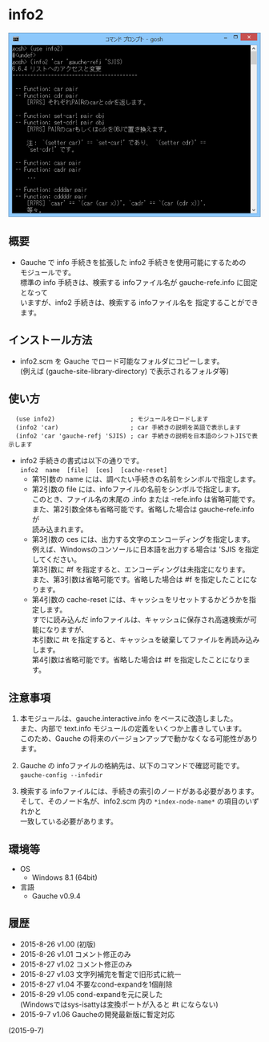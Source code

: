 # info2

![image](image.png)

## 概要
- Gauche で info 手続きを拡張した info2 手続きを使用可能にするための  
  モジュールです。  
  標準の info 手続きは、検索する infoファイル名が gauche-refe.info に固定となって  
  いますが、info2 手続きは、検索する infoファイル名を 指定することができます。


## インストール方法
- info2.scm を Gauche でロード可能なフォルダにコピーします。  
  (例えば (gauche-site-library-directory) で表示されるフォルダ等)


## 使い方
```
  (use info2)                     ; モジュールをロードします
  (info2 'car)                    ; car 手続きの説明を英語で表示します
  (info2 'car 'gauche-refj 'SJIS) ; car 手続きの説明を日本語のシフトJISで表示します
```
- info2 手続きの書式は以下の通りです。  
  `info2  name  [file]  [ces]  [cache-reset]`
  - 第1引数の name には、調べたい手続きの名前をシンボルで指定します。
  - 第2引数の file には、infoファイルの名前をシンボルで指定します。  
    このとき、ファイル名の末尾の .info または -refe.info は省略可能です。  
    また、第2引数全体も省略可能です。省略した場合は gauche-refe.info が  
    読み込まれます。
  - 第3引数の ces には、出力する文字のエンコーディングを指定します。  
    例えば、Windowsのコンソールに日本語を出力する場合は 'SJIS を指定してください。  
    第3引数に #f を指定すると、エンコーディングは未指定になります。  
    また、第3引数は省略可能です。省略した場合は #f を指定したことになります。
  - 第4引数の cache-reset には、キャッシュをリセットするかどうかを指定します。  
    すでに読み込んだ infoファイルは、キャッシュに保存され高速検索が可能になりますが、  
    本引数に #t を指定すると、キャッシュを破棄してファイルを再読み込みします。  
    第4引数は省略可能です。省略した場合は #f を指定したことになります。


## 注意事項
1. 本モジュールは、gauche.interactive.info をベースに改造しました。  
   また、内部で text.info モジュールの定義をいくつか上書きしています。  
   このため、Gauche の将来のバージョンアップで動かなくなる可能性があります。

2. Gauche の infoファイルの格納先は、以下のコマンドで確認可能です。  
   `gauche-config --infodir`

3. 検索する infoファイルには、手続きの索引のノードがある必要があります。  
   そして、そのノード名が、info2.scm 内の `*index-node-name*` の項目のいずれかと  
   一致している必要があります。


## 環境等
- OS
  - Windows 8.1 (64bit)
- 言語
  - Gauche v0.9.4

## 履歴
- 2015-8-26  v1.00 (初版)
- 2015-8-26  v1.01 コメント修正のみ
- 2015-8-27  v1.02 コメント修正のみ
- 2015-8-27  v1.03 文字列補完を暫定で旧形式に統一
- 2015-8-27  v1.04 不要なcond-expandを1個削除
- 2015-8-29  v1.05 cond-expandを元に戻した  
  (Windowsではsys-isattyは変換ポートが入ると #t にならない)
- 2015-9-7   v1.06 Gaucheの開発最新版に暫定対応


(2015-9-7)
